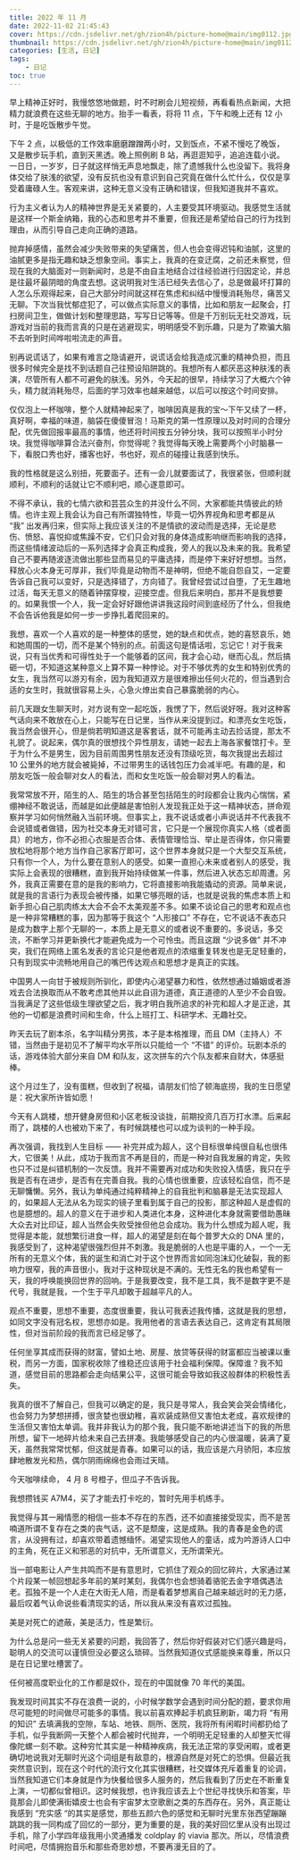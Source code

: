 ```yaml
---
title: 2022 年 11 月
date: 2022-11-02 21:45:43 
cover: https://cdn.jsdelivr.net/gh/zion4h/picture-home@main/img0112.jpg
thumbnail: https://cdn.jsdelivr.net/gh/zion4h/picture-home@main/img0112.jpg
categories: [生活, 日记]
tags:
    - 日记
toc: true
---
```


早上精神正好时，我慢悠悠地做题，时不时刷会儿短视频，再看看热点新闻，大把精力就浪费在这些无聊的地方。抬手一看表，将将 11 点，下午和晚上还有 12 小时，于是吃饭散步午觉。

<!--more-->

下午 2 点，以极低的工作效率磨磨蹭蹭两小时，又到饭点，不紧不慢吃了晚饭，又是散步玩手机，直到天黑透。晚上照例刷 B 站，再逛逛知乎，追追连载小说。一日日，一岁岁，日子就这样悄无声息地飘走，除了遗憾我什么也没留下。我将身体交给了肤浅的欲望，没有反抗也没有意识到自己究竟在做什么忙什么，仅仅是享受着庸碌人生。客观来讲，这种无意义没有正确和错误，但我知道我并不喜欢。

行为主义者认为人的精神世界是无关紧要的，人主要受其环境驱动。我感觉生活就是这样一个斯金纳箱，我的心态和思考并不重要，但我还是希望给自己的行为找到理由，从而引导自己走向正确的道路。

抛弃掉感情，虽然会减少失败带来的失望痛苦，但人也会变得迟钝和油腻，这里的油腻更多是指无趣和缺乏想象空间。事实上，我真的在变迂腐，之前还未察觉，但现在我的大脑面对一则新闻时，总是不由自主地结合过往经验进行归因定论，并总是往最坏最阴暗的角度去想。这说明我对生活已经失去信心了，总是做最坏打算的人怎么乐观得起来，自己大部分时间就这样在焦虑和纠结中慢慢消耗殆尽，痛苦又无聊。下次当我忧郁症犯了，可以做点实际意义的事情，比如和朋友一起聚会，打扫房间卫生，做做计划和整理思路，写写日记等等。但是千万别玩无社交游戏，玩游戏对当前的我而言真的只是在逃避现实，明明感受不到乐趣，只是为了欺骗大脑不去听到时间哗啦啦流走的声音。

别再说谎话了，如果有难言之隐请避开，说谎话会给我造成沉重的精神负担，而且很多时候完全是找不到话题自己往预设陷阱跳的。我想所有人都厌恶这种肤浅的表演，尽管所有人都不可避免的肤浅。另外，今天起的很早，持续学习了大概六个钟头，精力就消耗殆尽，后面的学习效率也越来越低，以后可以按这个时间安排。

仅仅泡上一杯咖啡，整个人就精神起来了，咖啡因真是我的宝～下午又续了一杯，真好啊，幸福的味道，脑袋在傻傻冒泡！马斯克的第一性原理以及对时间的合理分配，优先做回报率最高的事情，他还将时间按五分钟分块，我可以按照半小时分块。我觉得咖啡算合法兴奋剂，你觉得呢？我觉得每天晚上需要两个小时脑暴一下，看脱口秀也好，播客也好，书也好，观点的碰撞让我感到快乐。

我的性格就是这么别扭，死要面子。还有一会儿就要面试了，我很紧张，但顺利就顺利，不顺利的话就让它不顺利吧，顺心遂意即可。

不得不承认，我的七情六欲和芸芸众生的并没什么不同，大家都能共情彼此的矫情。也许主观上我会认为自己有所谓独特性，毕竟一切外界视角和思考都是从 “我” 出发再归来，但实际上我应该关注的不是情欲的波动而是选择，无论是悲伤、愤怒、喜悦抑或焦躁不安，它们只会对我的身体造成影响继而影响我的选择，而这些情绪波动后的一系列选择才会真正构成我，旁人的我以及未来的我。我希望自己不要再随波逐流做出那些显而易见的平庸选择，而是停下来好好想想。当然，释放心火本身无可厚非，我们毕竟是动物而不是神明，但绝不能自怨自艾，一定要告诉自己我可以变好，只是选择错了，方向错了。我曾经尝试过自堕，了无生趣地过活，每天无意义的随着钟摆穿梭，迎接空虚。但我后来明白，那并不是我想要的。如果我恨一个人，我一定会好好跟他讲讲我这段时间到底经历了什么，但我绝不会告诉他我是如何一步一步挣扎着爬回来的。

我想，喜欢一个人喜欢的是一种整体的感觉，她的缺点和优点，她的喜怒哀乐，她和她周围的一切，而不是某个特别的点。前面这句是情话啦，忘记它！对于我来说，只有当优秀和可得性处于一个能够着的区间，我才会心动，继而心乱，然后搞砸一切，不知道这某种意义上算不算一种悖论。对于不够优秀的女生和特别优秀的女生，我当然可以游刃有余，因为我知道双方是很难擦出任何火花的，但当遇到合适的女生时，我就很容易上头，心急火燎出卖自己暴露脆弱的内心。

前几天跟女生聊天时，对方说有空一起吃饭，我愣了下，然后说好呀。我对这种客气话向来不敢放在心上，只能写在日记里，当作从来没提到过。和漂亮女生吃饭，我当然会很开心，但是倘若明知道这是客套话，就不可能再主动去捡话提，那太不礼貌了。说起来，偶尔真的很想找个异性朋友，请她一起去上海各家餐馆打卡。至于为什么不是男生，因为目前周围男性朋友还没有顶级吃货，每次我提出去超过 10 公里外的地方就会被毙掉，不过带男生的话钱包压力会减半吧。有趣的是，和朋友吃饭一般会聊对女人的看法，而和女生吃饭一般会聊对男人的看法。

我常常放不开，陌生的人、陌生的场合甚至包括陌生的时段都会让我内心惴惴，紧绷神经不敢说话，而越是如此便越是害怕别人发现我正处于这一精神状态，拼命观察并学习如何悄然融入当前环境。但事实上，我不说话或者小声说话并不代表我不会说错或者做错，因为社交本身无对错可言，它只是一个展现你真实人格（或者面具）的地方，你不必担心衣服是否合体、表情管理恰当、举止是否得体，你只需要放松地将那个地方当作自己家客厅即可，这个世界本身就只是一个大型交互系统，只有你一个人，为什么要在意别人的感受。如果一直担心未来或者别人的感受，我实际上会表现的很糟糕，直到我开始持续做某一件事，然后进入状态忘却周遭。另外，我真正需要在意的是我的影响力，它将直接影响我能撬动的资源。简单来说，就是我的言语行为表现会被传播，如果它够亮眼的话，也就是说我的焦虑本质上和新手担心自己肌肉练太大会不会不太美观差不多。如果不谈论自己的思考和观点也是一种非常糟糕的事，因为那等于我这个 “人形接口” 不存在，它不说话不表态只是成为数字上那个无聊的一，本质上是无意义的或者说不重要的。多说话，多交流，不断学习并更新换代才能避免成为一个可怜虫。而且这跟 “少说多做” 并不冲突，我们在网络上匿名发表的言论只是他者观点的浓缩重复转发也是无足轻重的，只有到现实中流畅地用自己的嘴巴传达观点和思想才是真正的实践。

中国男人一向甘于被规则所驯化，即使内心渴望暴力和性，依然想通过婚姻或者游戏去合法换取而从不敢考虑其他并以此自诩为道德，真正道德的人至少不会自毁。当我满足了这些低级生理欲望之后，我才明白我所追求的补完和超人才是正途，其他的一切都是浪费时间和生命，什么上班打工、科研学术、无趣社交。

昨天去玩了剧本杀，名字叫精分男孩，本子是本格推理，而且 DM（主持人）不错，当然由于是初见不了解平均水平所以只能给一个 “不错” 的评价。玩剧本杀的话，游戏体验大部分来自 DM 和队友，这次拼车的六个队友都来自财大，体感挺棒。

这个月过生了，没有蛋糕，但收到了祝福，请朋友们恰了顿海底捞，我的生日愿望是：祝大家所许皆如愿！

今天有人跳楼，想开健身房但和小区老板没谈拢，前期投资几百万打水漂。后来起雨了，跳楼的人也被劝下来了，有时候跳楼也可以成为谈判的一种手段。

再次强调，我找到人生目标 —— 补完并成为超人，这个目标很单纯很自私也很伟大，它很美！从此，成功于我而言不再是目的，而是一种对自我发展的肯定，失败也只不过是纠错机制的一次反馈。我并不需要再对成功和失败投入情感，我只在乎我是否有在进步，是否有在完善自我。我的心情也很重要，应该轻松自信，而不是无聊慵懒。另外，我认为单纯通过纯粹精神上的自我批判和脑暴是无法实现超人的，如果超人无法从名为现实的镜子里看到属于自己的投影，那这种超人是虚假的也是臆想的。超人的意义在于进步和人类进化本身，这种进化本身就需要借助愚昧大众去对比印证，超人当然会失败受挫但他总会成功。我为什么想成为超人呢，我觉得是本能，就想繁衍进食一样，超人的渴望是刻在每个普罗大众的 DNA 里的，我感受到了，这种渴望很强烈但并不刺激。我是脆弱的人也是平庸的人，一个一无所有的无意义个体，我的诞生和消亡对于这个世界而言如同泡沫幻化破裂，我的影响力很窄，我的声音很小，我对于这种现状是不满的。无性无名的我也希望有一天，我的呼唤能换回世界的回响。于是我要改变，我不是工具，我不是数字更不是代号，我就是我，一个生于平凡却敢于超越平凡的人。

观点不重要，思想不重要，态度很重要，我认可我表述我传播，这就是我的思想，如同文字没有冠名权，思想亦如是。我用他者的言语去表达自己，这肯定有其局限性，但对当前阶段的我而言已经足够了。

任何坐享其成而获得的财富，譬如土地、房屋、放贷等获得的财富都应当被课以重税，而另一方面，国家税收除了维稳还应该用于社会福利保障。保障谁？我不知道，感觉目前的思路都会走向结果公平，这很可能会导致如我这般群体的积极性丢失。

我真的很不了解自己，但我可以确定的是，我只是寻常人，我会笑会哭会情绪化，也会努力为梦想拼搏，很贪婪也很幼稚，喜欢装成熟但又害怕太老成，喜欢规律的生活但又害怕太单调。我并非我认为的那个我，我只能不断地讲述当下的我的所思所想，留下一地碎片给未来自己去拼凑。我能够感受自己的内心很温暖，装满了夏天，虽然我常常忧郁，但这就是青春。如果可以的话，我应该是六月骄阳，本应放肆地散发光和热，偶尔阴雨绵绵也会雨过天晴。

今天咖啡续命， 4 月 8 号橙子，但瓜子不告诉我。

我想攒钱买 A7M4，买了才能去打卡吃的，暂时先用手机练手。

我觉得与其一厢情愿的相信一些本不存在的东西，还不如直接接受现实，而不是苦喃道所谓不复存在之类的丧气话，这不是颓废，这是成熟。我的青春是金色的谎言，从没拥有过，却喜欢带着遗憾缅怀。渴望实现他人的童话，成为吟游诗人口中的主角，死在正义和邪恶的对抗中，无所谓意义，无所谓荣光。

当一部电影让人产生共鸣而不是有意思时，它抓住了观众的回忆碎片，大家通过某个片段某一帧回想起多年前的某时某刻，我偶尔也会想骑着骆驼去金字塔偶遇法老。孤独不是一个人走在大街无人陪，而是看着梦想离自己越来越远时的无力感，最后叹着气认命说些看清现实的话，所以我从来没有喜欢过孤独。

美是对死亡的遮蔽，美是活力，性是繁衍。

为什么总是问一些无关紧要的问题，我回答了，然后你好假装对它们感兴趣是吗，聪明人的交流可以谨慎但没必要这么琐碎。当然我知道仪式感能换来尊重，所以只是在日记里吐槽罢了。

任何被高度职业化的工作都是奴仆，现在的中国就像 70 年代的美国。

我发现时间其实不存在浪费一说的，小时候学数学会遇到时间分配的题，要求你用尽可能短的时间做尽可能多的事情。我以前喜欢捧起手机疯狂刷新，竭力将 “有用的知识” 去填满我的空隙，车站、地铁、厕所、医院，我将所有闲暇时间都扔给了手机，似乎我断网一天整个人都会被时代抛弃，一个明明无足轻重的人却整天忙得像陀螺一刻不歇。这种穷忙其实是一种精神疾病，我无法正常的享受闲暇，或者更确切地说我对无聊时光这个词组是有敌意的，根源自然是对死亡的恐惧。但最近我突然意识到，现在这个时代的流行文化其实很糟糕，社交媒体充斥着重复的论调，当然我知道它们本身就是作为快餐给很多人服务的，然后我看到了历史在不断重复上演，一切都似曾相识。这时候我想，也许我应该去上个世纪寻找快乐和答案，毕竟那会儿即使满街嬉皮士也会有宇宙梦太空歌剧之类的东西存在。另外，真正能让我感到 “充实感 “的其实是感觉，那些五颜六色的感觉和无聊时光里东张西望蹦蹦跳跳的我一同构成了回忆的一部分，更为重要的是，我的美好回忆里从没有出现过手机，除了小学四年级我用小灵通播发 coldplay 的 viavia 那次。所以，尽情浪费时间吧，尽情拥抱音乐和那些奇思妙想，不要再漫无目的了。
